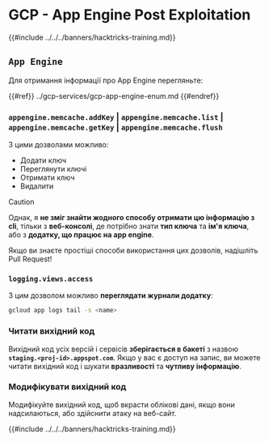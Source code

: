 # GCP - App Engine Post Exploitation

{{#include ../../../banners/hacktricks-training.md}}

## `App Engine`

Для отримання інформації про App Engine перегляньте:

{{#ref}}
../gcp-services/gcp-app-engine-enum.md
{{#endref}}

### `appengine.memcache.addKey` | `appengine.memcache.list` | `appengine.memcache.getKey` | `appengine.memcache.flush`

З цими дозволами можливо:

- Додати ключ
- Переглянути ключі
- Отримати ключ
- Видалити

> [!CAUTION]
> Однак, я **не зміг знайти жодного способу отримати цю інформацію з cli**, тільки з **веб-консолі**, де потрібно знати **тип ключа** та **ім'я ключа**, або з **додатку, що працює на app engine**.
>
> Якщо ви знаєте простіші способи використання цих дозволів, надішліть Pull Request!

### `logging.views.access`

З цим дозволом можливо **переглядати журнали додатку**:
```bash
gcloud app logs tail -s <name>
```
### Читати вихідний код

Вихідний код усіх версій і сервісів **зберігається в бакеті** з назвою **`staging.<proj-id>.appspot.com`**. Якщо у вас є доступ на запис, ви можете читати вихідний код і шукати **вразливості** та **чутливу інформацію**.

### Модифікувати вихідний код

Модифікуйте вихідний код, щоб вкрасти облікові дані, якщо вони надсилаються, або здійснити атаку на веб-сайт.

{{#include ../../../banners/hacktricks-training.md}}
